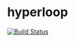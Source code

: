 # hyperloop

[![Build Status](https://travis-ci.org/GuiaBolso/hyperloop.svg?branch=master)](https://travis-ci.org/GuiaBolso/hyperloop)

